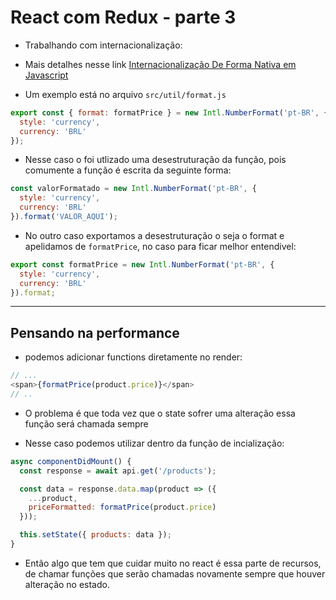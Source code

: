 <h1>React com Redux - parte 3</h1>

- Trabalhando com internacionalização:

- Mais detalhes nesse link [Internacionalização De Forma Nativa em Javascript](https://blog.matheuscastiglioni.com.br/internacionalizacao-de-forma-nativa-javascript/)

- Um exemplo está no arquivo `src/util/format.js`

```js
export const { format: formatPrice } = new Intl.NumberFormat('pt-BR', {
  style: 'currency',
  currency: 'BRL'
});

```

- Nesse caso o foi utlizado uma desestruturação da função, pois comumente a função é escrita da seguinte forma:

```js
const valorFormatado = new Intl.NumberFormat('pt-BR', {
  style: 'currency',
  currency: 'BRL'
}).format('VALOR_AQUI');
```

- No outro caso exportamos a desestruturação o seja o format e apelidamos de `formatPrice`, no caso para ficar melhor entendivel:

```js
export const formatPrice = new Intl.NumberFormat('pt-BR', {
  style: 'currency',
  currency: 'BRL'
}).format;
```

---

<h2>Pensando na performance</h2>

- podemos adicionar functions diretamente no render:

```js
// ...
<span>{formatPrice(product.price)}</span>
// ..
```

- O problema é que toda vez que o state sofrer uma alteração essa função será chamada sempre

- Nesse caso podemos utilizar dentro da função de incialização:

```js
async componentDidMount() {
  const response = await api.get('/products');

  const data = response.data.map(product => ({
    ...product,
    priceFormatted: formatPrice(product.price)
  }));

  this.setState({ products: data });
}
```

- Então algo que tem que cuidar muito no react é essa parte de recursos, de chamar funções que serão chamadas novamente sempre que houver alteração no estado.
